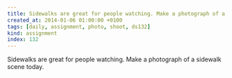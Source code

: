 ```yaml
---
title: Sidewalks are great for people watching. Make a photograph of a sidewalk scene today.
created_at: 2014-01-06 01:00:00 +0100
tags: [daily, assignment, photo, shoot, ds132]
kind: assignment
index: 132
---
```


Sidewalks are great for people watching. Make a photograph of a sidewalk scene today.
